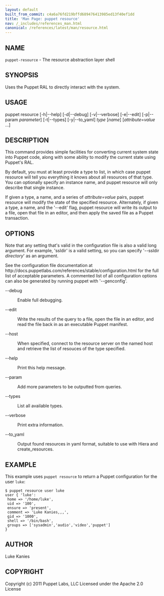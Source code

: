 ```yaml
---
layout: default
built_from_commit: c4a6a76fd219bffd689476413985ed13f40ef1dd
title: 'Man Page: puppet resource'
nav: /_includes/references_man.html
canonical: /references/latest/man/resource.html
---
```


<div class='mp'>
<h2 id="NAME">NAME</h2>
<p class="man-name">
  <code>puppet-resource</code> - <span class="man-whatis">The resource abstraction layer shell</span>
</p>

<h2 id="SYNOPSIS">SYNOPSIS</h2>

<p>Uses the Puppet RAL to directly interact with the system.</p>

<h2 id="USAGE">USAGE</h2>

<p>puppet resource [-h|--help] [-d|--debug] [-v|--verbose] [-e|--edit]
  [-p|--param <var>parameter</var>] [-t|--types] [-y|--to_yaml] <var>type</var>
  [<var>name</var>] [<var>attribute</var>=<var>value</var> ...]</p>

<h2 id="DESCRIPTION">DESCRIPTION</h2>

<p>This command provides simple facilities for converting current system
state into Puppet code, along with some ability to modify the current
state using Puppet's RAL.</p>

<p>By default, you must at least provide a type to list, in which case
puppet resource will tell you everything it knows about all resources of
that type. You can optionally specify an instance name, and puppet
resource will only describe that single instance.</p>

<p>If given a type, a name, and a series of <var>attribute</var>=<var>value</var> pairs,
puppet resource will modify the state of the specified resource.
Alternately, if given a type, a name, and the '--edit' flag, puppet
resource will write its output to a file, open that file in an editor,
and then apply the saved file as a Puppet transaction.</p>

<h2 id="OPTIONS">OPTIONS</h2>

<p>Note that any setting that's valid in the configuration
file is also a valid long argument. For example, 'ssldir' is a valid
setting, so you can specify '--ssldir <var>directory</var>' as an
argument.</p>

<p>See the configuration file documentation at
http://docs.puppetlabs.com/references/stable/configuration.html for the
full list of acceptable parameters. A commented list of all
configuration options can also be generated by running puppet with
'--genconfig'.</p>

<dl>
<dt class="flush">--debug</dt><dd><p>Enable full debugging.</p></dd>
<dt class="flush">--edit</dt><dd><p>Write the results of the query to a file, open the file in an editor,
and read the file back in as an executable Puppet manifest.</p></dd>
<dt class="flush">--host</dt><dd><p>When specified, connect to the resource server on the named host
and retrieve the list of resouces of the type specified.</p></dd>
<dt class="flush">--help</dt><dd><p>Print this help message.</p></dd>
<dt class="flush">--param</dt><dd><p>Add more parameters to be outputted from queries.</p></dd>
<dt class="flush">--types</dt><dd><p>List all available types.</p></dd>
<dt>--verbose</dt><dd><p>Print extra information.</p></dd>
<dt>--to_yaml</dt><dd><p>Output found resources in yaml format, suitable to use with Hiera and create_resources.</p></dd>
</dl>


<h2 id="EXAMPLE">EXAMPLE</h2>

<p>This example uses <code>puppet resource</code> to return a Puppet configuration for
the user <code>luke</code>:</p>

<pre><code>$ puppet resource user luke
user { 'luke':
 home =&gt; '/home/luke',
 uid =&gt; '100',
 ensure =&gt; 'present',
 comment =&gt; 'Luke Kanies,,,',
 gid =&gt; '1000',
 shell =&gt; '/bin/bash',
 groups =&gt; ['sysadmin','audio','video','puppet']
}
</code></pre>

<h2 id="AUTHOR">AUTHOR</h2>

<p>Luke Kanies</p>

<h2 id="COPYRIGHT">COPYRIGHT</h2>

<p>Copyright (c) 2011 Puppet Labs, LLC Licensed under the Apache 2.0 License</p>

</div>
